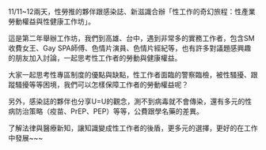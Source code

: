 ---
---
11/11~12兩天，性勞推的夥伴跟感染誌、新滋識合辦「性工作的奇幻旅程：性產業勞動權益與性健康工作坊」。

這是第二年舉辦工作坊，我們到高雄、台中，遇到非常多的實務工作者，包含SM收費女王、Gay SPA師傅、色情片演員、色情片經紀等，也有許多對議題感興趣的朋友加入討論，一起思考性工作者的勞動與健康權益。

大家一起思考性專區制度的優點與缺點，性工作者面臨的警察臨檢，被性騷擾、跟蹤騷擾等等困境，我們可以怎樣保障工作者的勞動權益呢？

另外，感染誌的夥伴也分享U=U的觀念，測不到病毒就不會傳染，還有多元的性病防治策略（疫苗、PrEP、PEP）等等，公費跟學名藥的差異。

了解法律與醫療新知，讓知識變成性工作者的後盾，更多元的選擇，更好的在工作中發展~~~